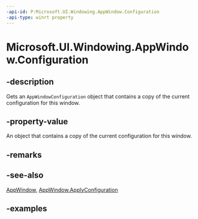 ```yaml
---
-api-id: P:Microsoft.UI.Windowing.AppWindow.Configuration
-api-type: winrt property
---
```


# Microsoft.UI.Windowing.AppWindow.Configuration

<!--
public Microsoft.UI.Windowing.AppWindowConfiguration Configuration { get; }
-->

## -description

Gets an `AppWindowConfiguration` object that contains a copy of the current configuration for this window.

## -property-value

An object that contains a copy of the current configuration for this window.

## -remarks

## -see-also

[AppWindow](appwindow.md), [AppWindow.ApplyConfiguration](appwindow_applyconfiguration_2040805655.md)

## -examples
